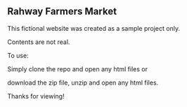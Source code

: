 ## Rahway Farmers Market 

<p>This fictional website was created as a sample project only.</p>

<p>Contents are not real.</p>

<div>
  <p>To use: </p>
  <p>Simply clone the repo and open any html files or </p>
  <p>download the zip file, unzip and open any html files. </p>
</div>
<p>Thanks for viewing!<p>



